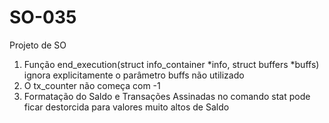 # SO-035
Projeto de SO
 1) Função end_execution(struct info_container *info, struct buffers *buffs) ignora explicitamente o parâmetro buffs não utilizado
 2) O tx_counter não começa com -1
 3) Formatação do Saldo e Transações Assinadas no comando stat pode ficar destorcida para valores muito altos de Saldo